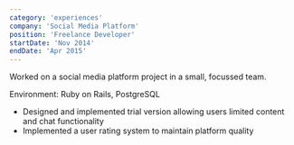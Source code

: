```yaml
---
category: 'experiences'
company: 'Social Media Platform'
position: 'Freelance Developer'
startDate: 'Nov 2014'
endDate: 'Apr 2015'
---
```


Worked on a social media platform project in a small, focussed team.

Environment: Ruby on Rails, PostgreSQL

- Designed and implemented trial version allowing users limited content and chat functionality
- Implemented a user rating system to maintain platform quality
